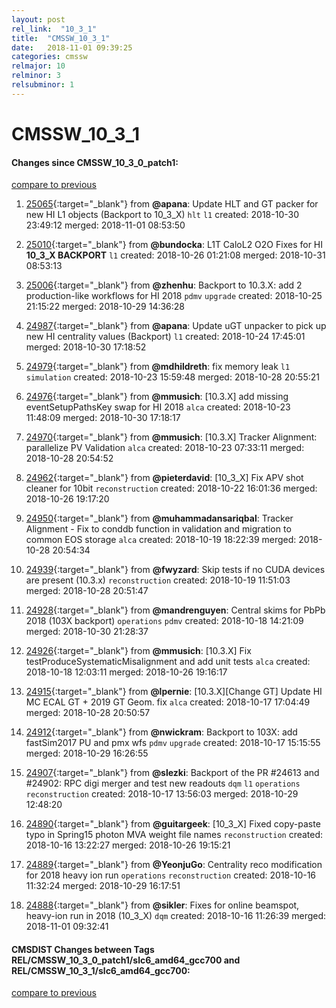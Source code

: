 ```yaml
---
layout: post
rel_link:  "10_3_1"
title:  "CMSSW_10_3_1"
date:   2018-11-01 09:39:25
categories: cmssw
relmajor: 10
relminor: 3
relsubminor: 1
---
```


# CMSSW_10_3_1
#### Changes since CMSSW_10_3_0_patch1:
[compare to previous](https://github.com/cms-sw/cmssw/compare/CMSSW_10_3_0_patch1...CMSSW_10_3_1)



1. [25065](http://github.com/cms-sw/cmssw/pull/25065){:target="_blank"}  from **@apana**: Update HLT and GT packer for new HI L1 objects (Backport to 10_3_X) `hlt`  `l1`  created: 2018-10-30 23:49:12 merged: 2018-11-01 08:53:50



2. [25010](http://github.com/cms-sw/cmssw/pull/25010){:target="_blank"}  from **@bundocka**: L1T CaloL2 O2O Fixes for HI **10_3_X BACKPORT** `l1`  created: 2018-10-26 01:21:08 merged: 2018-10-31 08:53:13



3. [25006](http://github.com/cms-sw/cmssw/pull/25006){:target="_blank"}  from **@zhenhu**: Backport to 10.3.X: add 2 production-like workflows for HI 2018 `pdmv`  `upgrade`  created: 2018-10-25 21:15:22 merged: 2018-10-29 14:36:28



4. [24987](http://github.com/cms-sw/cmssw/pull/24987){:target="_blank"}  from **@apana**: Update uGT unpacker to pick up new HI centrality values (Backport) `l1`  created: 2018-10-24 17:45:01 merged: 2018-10-30 17:18:52



5. [24979](http://github.com/cms-sw/cmssw/pull/24979){:target="_blank"}  from **@mdhildreth**: fix memory leak `l1`  `simulation`  created: 2018-10-23 15:59:48 merged: 2018-10-28 20:55:21



6. [24976](http://github.com/cms-sw/cmssw/pull/24976){:target="_blank"}  from **@mmusich**: [10.3.X] add missing eventSetupPathsKey swap for HI 2018 `alca`  created: 2018-10-23 11:48:09 merged: 2018-10-30 17:18:17



7. [24970](http://github.com/cms-sw/cmssw/pull/24970){:target="_blank"}  from **@mmusich**: [10.3.X] Tracker Alignment: parallelize PV Validation `alca`  created: 2018-10-23 07:33:11 merged: 2018-10-28 20:54:52



8. [24962](http://github.com/cms-sw/cmssw/pull/24962){:target="_blank"}  from **@pieterdavid**: [10_3_X] Fix APV shot cleaner for 10bit `reconstruction`  created: 2018-10-22 16:01:36 merged: 2018-10-26 19:17:20



9. [24950](http://github.com/cms-sw/cmssw/pull/24950){:target="_blank"}  from **@muhammadansariqbal**: Tracker Alignment - Fix to conddb function in validation and migration to common EOS storage `alca`  created: 2018-10-19 18:22:39 merged: 2018-10-28 20:54:34



10. [24939](http://github.com/cms-sw/cmssw/pull/24939){:target="_blank"}  from **@fwyzard**: Skip tests if no CUDA devices are present (10.3.x) `reconstruction`  created: 2018-10-19 11:51:03 merged: 2018-10-28 20:51:47



11. [24928](http://github.com/cms-sw/cmssw/pull/24928){:target="_blank"}  from **@mandrenguyen**: Central skims for PbPb 2018 (103X backport) `operations`  `pdmv`  created: 2018-10-18 14:21:09 merged: 2018-10-30 21:28:37



12. [24926](http://github.com/cms-sw/cmssw/pull/24926){:target="_blank"}  from **@mmusich**: [10.3.X] Fix testProduceSystematicMisalignment and add unit tests `alca`  created: 2018-10-18 12:03:11 merged: 2018-10-26 19:16:17



13. [24915](http://github.com/cms-sw/cmssw/pull/24915){:target="_blank"}  from **@lpernie**: [10.3.X][Change GT] Update HI MC ECAL GT + 2019 GT Geom. fix `alca`  created: 2018-10-17 17:04:49 merged: 2018-10-28 20:50:57



14. [24912](http://github.com/cms-sw/cmssw/pull/24912){:target="_blank"}  from **@nwickram**: Backport to 103X: add fastSim2017 PU and pmx wfs `pdmv`  `upgrade`  created: 2018-10-17 15:15:55 merged: 2018-10-29 16:26:55



15. [24907](http://github.com/cms-sw/cmssw/pull/24907){:target="_blank"}  from **@slezki**: Backport of the PR #24613 and #24902: RPC digi merger and test new readouts `dqm`  `l1`  `operations`  `reconstruction`  created: 2018-10-17 13:56:03 merged: 2018-10-29 12:48:20



16. [24890](http://github.com/cms-sw/cmssw/pull/24890){:target="_blank"}  from **@guitargeek**: [10_3_X] Fixed copy-paste typo in Spring15 photon MVA weight file names `reconstruction`  created: 2018-10-16 13:22:27 merged: 2018-10-26 19:15:21



17. [24889](http://github.com/cms-sw/cmssw/pull/24889){:target="_blank"}  from **@YeonjuGo**: Centrality reco modification for 2018 heavy ion run  `operations`  `reconstruction`  created: 2018-10-16 11:32:24 merged: 2018-10-29 16:17:51



18. [24888](http://github.com/cms-sw/cmssw/pull/24888){:target="_blank"}  from **@sikler**: Fixes for online beamspot, heavy-ion run in 2018 (10_3_X) `dqm`  created: 2018-10-16 11:26:39 merged: 2018-11-01 09:32:41



#### CMSDIST Changes between Tags REL/CMSSW_10_3_0_patch1/slc6_amd64_gcc700 and REL/CMSSW_10_3_1/slc6_amd64_gcc700:
[compare to previous](https://github.com/cms-sw/cmsdist/compare/REL/CMSSW_10_3_0_patch1/slc6_amd64_gcc700...REL/CMSSW_10_3_1/slc6_amd64_gcc700)


